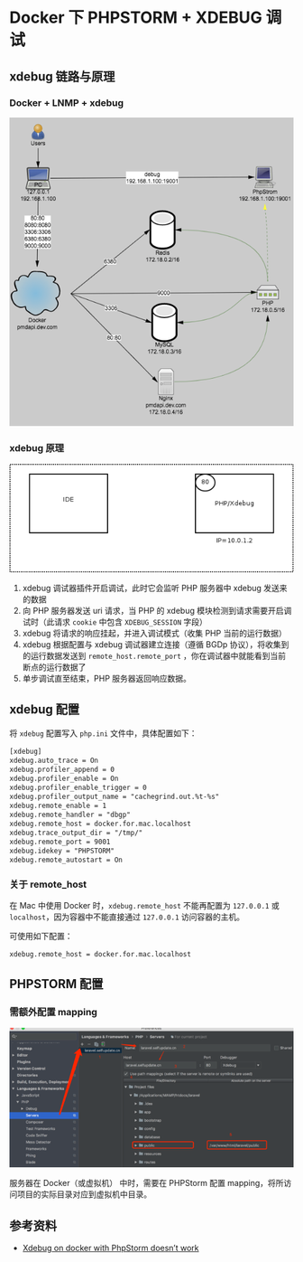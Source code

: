 # Docker 下 PHPSTORM + XDEBUG 调试

## xdebug 链路与原理

### Docker + LNMP + xdebug

![xdebug链路](/img/lnmp_xdebug.png)

### xdebug 原理

![xdebug原理](/img/xdebug_base.gif)

1. xdebug 调试器插件开启调试，此时它会监听 PHP 服务器中 xdebug 发送来的数据
2. 向 PHP 服务器发送 uri 请求，当 PHP 的 xdebug 模块检测到请求需要开启调试时（此请求 `cookie` 中包含 `XDEBUG_SESSION` 字段）
3. xdebug 将请求的响应挂起，并进入调试模式（收集 PHP 当前的运行数据）
4. xdebug 根据配置与 xdebug 调试器建立连接（遵循 BGDp 协议），将收集到的运行数据发送到 `remote_host.remote_port` ，你在调试器中就能看到当前断点的运行数据了
5. 单步调试直至结束，PHP 服务器返回响应数据。

## xdebug 配置

将 `xdebug` 配置写入 `php.ini` 文件中，具体配置如下：

```
[xdebug]
xdebug.auto_trace = On
xdebug.profiler_append = 0
xdebug.profiler_enable = On
xdebug.profiler_enable_trigger = 0
xdebug.profiler_output_name = "cachegrind.out.%t-%s"
xdebug.remote_enable = 1
xdebug.remote_handler = "dbgp"
xdebug.remote_host = docker.for.mac.localhost
xdebug.trace_output_dir = "/tmp/"
xdebug.remote_port = 9001
xdebug.idekey = "PHPSTORM"
xdebug.remote_autostart = On
```

### 关于 remote_host

在 Mac 中使用 Docker 时，`xdebug.remote_host` 不能再配置为 `127.0.0.1` 或 `localhost`，因为容器中不能直接通过 `127.0.0.1` 访问容器的主机。

可使用如下配置：

```
xdebug.remote_host = docker.for.mac.localhost
```

## PHPSTORM 配置

### 需额外配置 mapping

![PHPStorm Server mapping](/img/xdebug_phpstorm_mapping.png)

服务器在 Docker（或虚拟机） 中时，需要在 PHPStorm 配置 mapping，将所访问项目的实际目录对应到虚拟机中目录。

## 参考资料

- [Xdebug on docker with PhpStorm doesn’t work](https://forums.docker.com/t/xdebug-on-docker-with-phpstorm-doesnt-work/22858)
